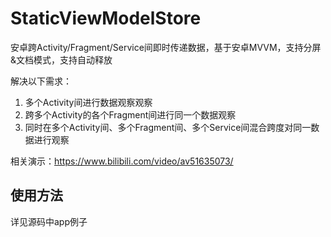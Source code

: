 # StaticViewModelStore
安卓跨Activity/Fragment/Service间即时传递数据，基于安卓MVVM，支持分屏&文档模式，支持自动释放

解决以下需求：
 1. 多个Activity间进行数据观察观察
 1. 跨多个Activity的各个Fragment间进行同一个数据观察
 1. 同时在多个Activity间、多个Fragment间、多个Service间混合跨度对同一数据进行观察
 
 相关演示：https://www.bilibili.com/video/av51635073/
 
 ## 使用方法
 详见源码中app例子
